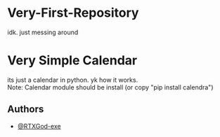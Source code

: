 # Very-First-Repository
idk. just messing around

# Very Simple Calendar

its just a calendar in python. yk how it works.
<br>
Note: Calendar module should be install (or copy "pip install calendra")

## Authors

- [@RTXGod-exe](https://github.com/RTXGod-exe)

